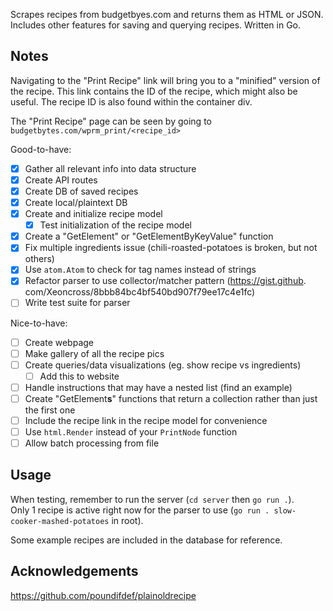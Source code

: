 Scrapes recipes from budgetbyes.com and returns them as HTML or JSON. Includes other features for saving and querying recipes. Written in Go.

## Notes

Navigating to the "Print Recipe" link will bring you to a "minified" version of the recipe. This link contains the ID of the recipe, which might also be useful. The recipe ID is also found within the container div.

The "Print Recipe" page can be seen by going to `budgetbytes.com/wprm_print/<recipe_id>`

Good-to-have:

-   [x] Gather all relevant info into data structure
-   [x] Create API routes
-   [x] Create DB of saved recipes
-   [x] Create local/plaintext DB
-   [x] Create and initialize recipe model
    -   [x] Test initialization of the recipe model
-   [x] Create a "GetElement" or "GetElementByKeyValue" function
-   [x] Fix multiple ingredients issue (chili-roasted-potatoes is broken, but not others)
-   [x] Use `atom.Atom` to check for tag names instead of strings
-   [x] Refactor parser to use collector/matcher pattern (https://gist.github.
    com/Xeoncross/8bbb84bc4bf540bd907f79ee17c4e1fc)
-   [ ] Write test suite for parser

Nice-to-have:

-   [ ] Create webpage
-   [ ] Make gallery of all the recipe pics
-   [ ] Create queries/data visualizations (eg. show recipe vs ingredients)
    -   [ ] Add this to website
-   [ ] Handle instructions that may have a nested list (find an example)
-   [ ] Create "GetElement**s**" functions that return a collection rather than just the first one
-   [ ] Include the recipe link in the recipe model for convenience
-   [ ] Use `html.Render` instead of your `PrintNode` function
-   [ ] Allow batch processing from file

## Usage

When testing, remember to run the server (`cd server` then `go run .`).  
Only 1 recipe is active right now for the parser to use (`go run . slow-cooker-mashed-potatoes` in root).

Some example recipes are included in the database for reference.

## Acknowledgements

https://github.com/poundifdef/plainoldrecipe
